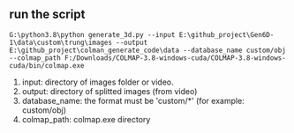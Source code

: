 ## run the script

```
G:\python3.8\python generate_3d.py --input E:\github_project\Gen6D-1\data\custom\trung\images --output E:\github_project\colman_generate_code\data --database_name custom/obj --colmap_path F:/Downloads/COLMAP-3.8-windows-cuda/COLMAP-3.8-windows-cuda/bin/colmap.exe
```
1. input: directory of images folder or video.
2. output: directory of splitted images (from video)
3. database_name: the format must be 'custom/*' (for example: custom/obj)
4. colmap_path: colmap.exe directory







